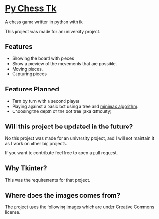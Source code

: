 # [Py Chess Tk](https://github.com/TriForMine/py-chess-tk)
A chess game written in python with tk

This project was made for an university project.

## Features
- Showing the board with pieces
- Show a preview of the movements that are possible.
- Moving pieces.
- Capturing pieces

## Features Planned
- Turn by turn with a second player
- Playing against a basic bot using a tree and [minimax algorithm](https://towardsdatascience.com/how-a-chess-playing-computer-thinks-about-its-next-move-8f028bd0e7b1).
- Choosing the depth of the bot tree (aka difficulty)

## Will this project be updated in the future?
No this project was made for an university project, and I will not maintain it as I work on other big projects.

If you want to contribute feel free to open a pull request.

## Why Tkinter?
This was the requirements for that project.

## Where does the images comes from?
The project uses the following [images](https://commons.m.wikimedia.org/wiki/Category:SVG_chess_pieces) which are under Creative Commons license.
